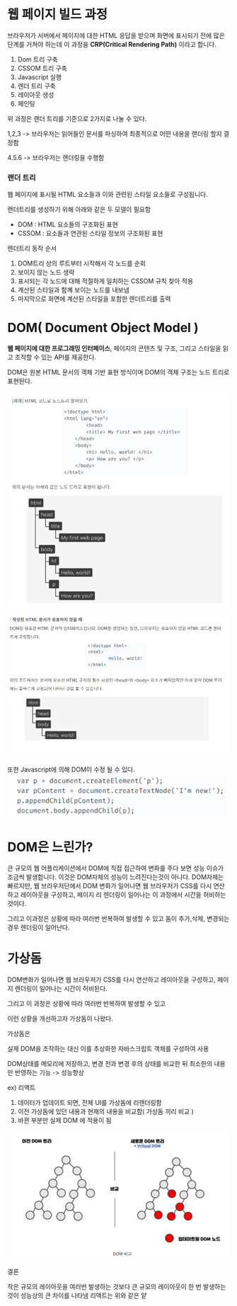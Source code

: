 # 웹 페이지 빌드 과정

브라우저가 서버에서 페이지에 대한 HTML 응답을 받으며 화면에 표시되기 전에
많은 단계를 거쳐야 하는데 이 과정을
**CRP(Critical Rendering Path)** 이라고 합니다.

1. Dom 트리 구축
2. CSSOM 트리 구축
3. Javascript 실행
4. 렌더 트리 구축
5. 레이아웃 생성
6. 페인팅

위 과정은 랜더 트리를 기준으로 2가지로 나눌 수 있다.

1,2,3 -> 브라우저는 읽어들인 문서를 파싱하여 최종적으로 어떤 내용을 랜더링 할지 결정함

4.5.6 -> 브라우저는 랜더링을 수행함

### 랜더 트리

웹 페이지에 표시될 HTML 요소들과 이와 관련된 스타일 요소들로 구성됩니다.

랜더트리를 생성하기 위해 아래와 같은 두 모델이 필요함

- DOM : HTML 요소들의 구조화된 표현
- CSSOM : 요소들과 연관된 스타일 정보의 구조화된 표현

렌더트리 동작 순서

1. DOM트리 상의 루트부터 시작해서 각 노드를 순회
2. 보이지 않는 노드 생략
3. 표시되는 각 노드에 대해 적절하게 일치하는 CSSOM 규칙 찾아 적용
4. 계산된 스타일과 함꼐 보이는 노드를 내보냄
5. 마지막으로 화면에 계산된 스타일을 포함한 렌더트리를 출력

# DOM( Document Object Model )

**웹 페이지에 대한 프로그래밍 인터페이스**, 페이지의 콘텐츠 및 구조, 그리고 스타일을 읽고 조작할 수 있는 API를 제공한다.

DOM은 원본 HTML 문서의 객체 기반 표현 방식이며 DOM의 객체 구조는 노드 트리로 표현된다.

![4](./public/4.png)

![4](./public/6.png)

또한 Javascript에 의해 DOM이 수정 될 수 있다.
![4](./public/7.png)

# DOM은 느린가?

큰 규모의 웹 어플리케이션에서 DOM에 직접 접근하여 변화를 주다 보면 성능 이슈가 조금씩 발생합니다. 이것은 DOM자체의 성능이 느려진다는것이 아니다.
DOM자체는 빠르지만, 웹 브라우저단에서 DOM 변화가 일어나면 웹 브라우저가 CSS를 다시 연산하고 레이아웃을 구성하고, 페이지 리 렌더링이 일어나는 이 과정에서 시간을 허비하는 것이다.

그리고 이과정은 상황에 따라 여러번 반복하여 발생할 수 있고
돔이 추가,삭제, 변경되는 경우 렌더링이 일어난다.

# 가상돔

DOM변화가 일어나면 웹 브라우저가 CSS를 다시 연산하고 레이아웃을 구성하고, 페이지 렌더링이 일어나는 시간이 허비된다.

그리고 이 과정은 상황에 따라 여러번 반복하여 발생할 수 있고

이런 상황을 개선하고자 가상돔이 나왔다.

가상돔은

실제 DOM을 조작하는 대신
이를 추상화한 자바스크립트 객체를 구성하여 사용

DOM상태를 메모리에 저장하고, 변경 전과 변경 후의 상태를 비교한 뒤
최소한의 내용만 반영하는 기능 -> 성능향상

ex) 리액트

1. 데이터가 업데이트 되면, 전체 UI를 가상돔에 리렌더링함
2. 이전 가상돔에 있던 내용과 현재의 내용을 비교함( 가상돔 끼리 비교 )
3. 바뀐 부분만 실제 DOM 에 적용이 됨

![4](./public/5.png)

결론

작은 규모의 레이아웃을 여러번 발생하는 것보다
큰 규모의 레이아웃이 한 번 발생하는 것이 성능상의 큰 차이를 나타냄
리액트는 위와 같은 얕

